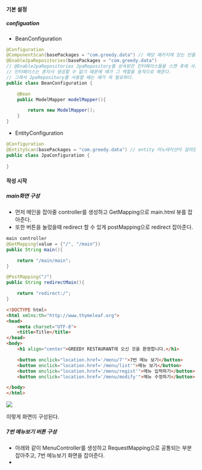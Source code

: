 #### 기본 설정

##### configuation
- BeanConfiguration
``` java
@Configuration
@ComponentScan(basePackages = "com.greedy.data") // 해당 패키지에 있는 빈들을 스캔하겠다.
@EnableJpaRepositories(basePackages = "com.greedy.data") 
// @EnableJpaRepositories JpaRepository를 상속받은 인터페이스들을 스캔 후에 사용할 클래스들로 동적으로 생성해주는 역할이다.
// 인터페이스는 혼자서 생성할 수 없기 때문에 얘가 그 역할을 동적으로 해준다.
// 그래서 JpaRepository를 사용할 때는 얘가 꼭 필요하다.
public class BeanConfiguration {

    @Bean
    public ModelMapper modelMapper(){

        return new ModelMapper();
    }
}
 ```

- EntityConfiguration
``` java
@Configuration
@EntityScan(basePackages = "com.greedy.data") // entity 어노테이션이 걸려있는 클래스들을 스캔
public class JpaConfiguration {
    
}
```

#### 작성 시작
##### main화면 구성
- 먼저 메인을 잡아줄 controller를 생성하고 GetMapping으로 main.html 뷰를 잡아준다.
- 또한 버튼을 눌렀을때 redirect 할 수 있게 postMapping으로 redirect 잡아준다.
``` java
main controller
@GetMapping(value = {"/", "/main"})
public String main(){

    return "/main/main";
}

@PostMapping("/")
public String redirectMain(){

    return "redirect:/";
}
```

``` html
<!DOCTYPE html>
<html xmlns:th="http://www.thymeleaf.org">
<head>
    <meta charset="UTF-8">
    <title>Title</title>
</head>
<body>
    <h1 align="center">GREEDY RESTAURANT에 오신 것을 환영합니다.</h1>

    <button onclick="location.href='/menu/7'">7번 메뉴 보기</button>
    <button onclick="location.href='/menu/list'">메뉴 보기</button>
    <button onclick="location.href='/menu/regist'">메뉴 입력하기</button>
    <button onclick="location.href='/menu/modify'">메뉴 수정하기</button>

</body>
</html>
```
<img src="/md-img/pj-main1.png">

이렇게 화면이 구성된다.

##### 7번 메뉴보기 버튼 구성
- 아래와 같이 MenuController를 생성하고 RequestMapping으로 공통되는 부분 잡아주고, 7번 메뉴보기 화면을 잡아준다.
- 


